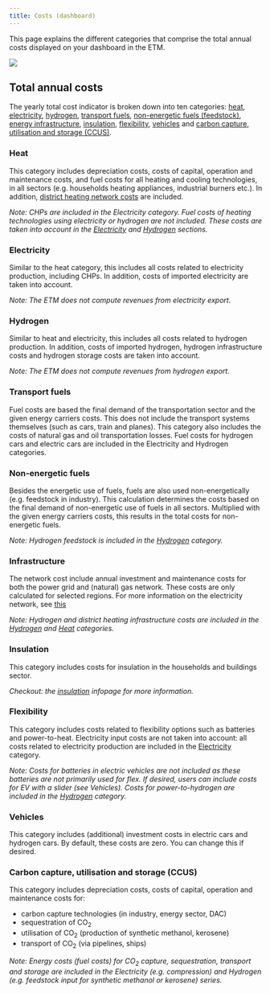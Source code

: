 ```yaml
---
title: Costs (dashboard)
---
```


This page explains the different categories that comprise the total annual costs displayed on your dashboard in the ETM.

![](/img/docs/costs_dashboard.png)

## Total annual costs
The yearly total cost indicator is broken down into ten categories: [heat](#heat), [electricity](#electricity), [hydrogen](#hydrogen), [transport fuels](#transport-fuels), [non-energetic fuels (feedstock)](#non-energetic-fuels), [energy infrastructure](#infrastructure), [insulation](#insulation), [flexibility](#flexibility), [vehicles](#vehicles) and [carbon capture, utilisation and storage (CCUS)](#carbon-capture-utilisation-and-storage-ccus).

### Heat
This category includes depreciation costs, costs of capital, operation and maintenance costs, and fuel costs for all heating and cooling technologies, in all sectors (e.g. households heating appliances, industrial burners etc.). In addition, [district heating network costs](heat-infrastructure-costs.md) are included.

_Note: CHPs are included in the Electricity category.
Fuel costs of heating technologies using electricity or hydrogen are not included. These costs are taken into account in the [Electricity](#electricity) and [Hydrogen](#hydrogen) sections._

### Electricity
Similar to the heat category, this includes all costs related to electricity production, including CHPs. In addition, costs of imported electricity are taken into account.

_Note: The ETM does not compute revenues from electricity export._

### Hydrogen
Similar to heat and electricity, this includes all costs related to hydrogen production. In addition, costs of imported hydrogen, hydrogen infrastructure costs and hydrogen storage costs are taken into account.

_Note: The ETM does not compute revenues from hydrogen export._

### Transport fuels
Fuel costs are based the final demand of the transportation sector and the given energy carriers costs. This does not include the transport systems themselves (such as cars, train and planes). This category also includes the costs of natural gas and oil transportation losses. Fuel costs for hydrogen cars and electric cars are included in the Electricity and Hydrogen categories.

### Non-energetic fuels
Besides the energetic use of fuels, fuels are also used non-energetically (e.g. feedstock in industry). This calculation determines the costs based on the final demand of non-energetic use of fuels in all sectors. Multiplied with the given energy carriers costs, this results in the total costs for non-energetic fuels.

_Note: Hydrogen feedstock is included in the [Hydrogen](#hydrogen) category._

### Infrastructure
The network cost include annual investment and maintenance costs for both the power grid and (natural) gas network. These costs are only calculated for selected regions. For more information on the electricity network, see [this](network.md)

_Note: Hydrogen and district heating infrastructure costs are included in the [Hydrogen](#hydrogen) and [Heat](#heat) categories._

### Insulation
This category includes costs for insulation in the households and buildings sector. 

_Checkout: the [insulation](insulation.md) infopage for more information._

### Flexibility
This category includes costs related to flexibility options such as batteries and power-to-heat. Electricity input costs are not taken into account: all costs related to electricity production are included in the [Electricity](#electricity) category.

_Note: Costs for batteries in electric vehicles are not included as these batteries are not primarily used for flex. If desired, users can include costs for EV with a slider (see Vehicles).
Costs for power-to-hydrogen are included in the [Hydrogen](#hydrogen) category._

### Vehicles
This category includes (additional) investment costs in electric cars and hydrogen cars. By default, these costs are zero. You can change this if desired.

### Carbon capture, utilisation and storage (CCUS)
This category includes depreciation costs, costs of capital, operation and maintenance costs for:
* carbon capture technologies (in industry, energy sector, DAC)
* sequestration of CO<sub>2</sub>
* utilisation of CO<sub>2</sub> (production of synthetic methanol, kerosene)
* transport of CO<sub>2</sub> (via pipelines, ships)

_Note: Energy costs (fuel costs) for CO<sub>2</sub> capture, sequestration, transport and storage are included in the Electricity (e.g. compression) and Hydrogen (e.g. feedstock input for synthetic methanol or kerosene) series._
